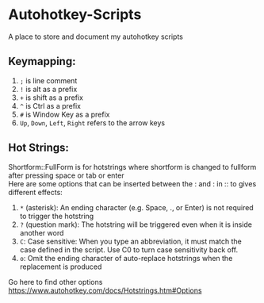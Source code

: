 # Autohotkey-Scripts
A place to store and document my autohotkey scripts

## Keymapping:

1)   ```;``` is line comment
2)   ```!``` is alt as a prefix
3)   ```+``` is shift as a prefix
4)   ```^``` is Ctrl as a prefix
5)   ```#``` is Window Key as a prefix
6) ```Up```, ```Down```, ```Left```, ```Right``` refers to the arrow keys


## Hot Strings:
Shortform::FullForm is for hotstrings where shortform is changed to fullform after pressing space or tab or enter\
Here are some options that can be inserted between the : and : in :: to gives different effects:

1) ```*``` (asterisk): An ending character (e.g. Space, ., or Enter) is not required to trigger the hotstring
2) ```?``` (question mark): The hotstring will be triggered even when it is inside another word
3) ```C```: Case sensitive: When you type an abbreviation, it must match the case defined in the script. Use C0 to turn case sensitivity back off.
4) ```o```: Omit the ending character of auto-replace hotstrings when the replacement is produced


Go here to find other options
https://www.autohotkey.com/docs/Hotstrings.htm#Options
